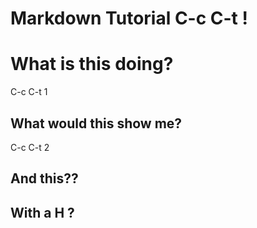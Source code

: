 Markdown Tutorial
C-c C-t !
=================

# What is this doing? # 
C-c C-t 1

## What would this show me? ##
C-c C-t 2

And this??
----------

With a H ?
----------


